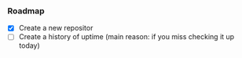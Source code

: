


### Roadmap

- [x] Create a new repositor
- [ ] Create a history of uptime (main reason: if you miss checking it up today)

